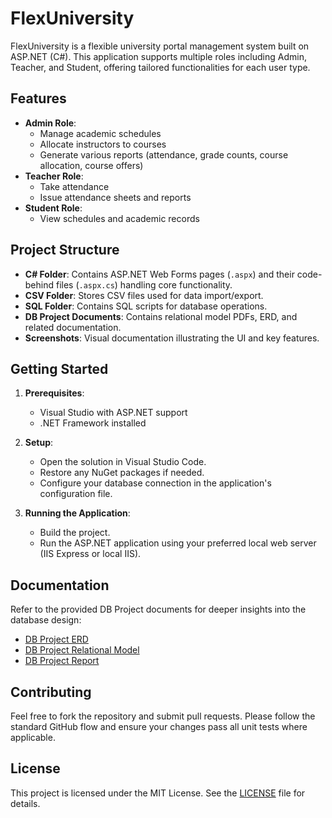 # FlexUniversity

FlexUniversity is a flexible university portal management system built on ASP.NET (C#). This application supports multiple roles including Admin, Teacher, and Student, offering tailored functionalities for each user type. 

## Features

- **Admin Role**: 
  - Manage academic schedules
  - Allocate instructors to courses
  - Generate various reports (attendance, grade counts, course allocation, course offers)
- **Teacher Role**:
  - Take attendance
  - Issue attendance sheets and reports
- **Student Role**:
  - View schedules and academic records

## Project Structure

- **C# Folder**: Contains ASP.NET Web Forms pages (`.aspx`) and their code-behind files (`.aspx.cs`) handling core functionality.
- **CSV Folder**: Stores CSV files used for data import/export.
- **SQL Folder**: Contains SQL scripts for database operations.
- **DB Project Documents**: Contains relational model PDFs, ERD, and related documentation.
- **Screenshots**: Visual documentation illustrating the UI and key features.

## Getting Started

1. **Prerequisites**:
    - Visual Studio with ASP.NET support
    - .NET Framework installed

2. **Setup**:
    - Open the solution in Visual Studio Code.
    - Restore any NuGet packages if needed.
    - Configure your database connection in the application's configuration file.

3. **Running the Application**:
    - Build the project.
    - Run the ASP.NET application using your preferred local web server (IIS Express or local IIS).

## Documentation

Refer to the provided DB Project documents for deeper insights into the database design:
- [DB Project ERD](FlexUniversity/CSV/DB%20Project%20ERD.png)
- [DB Project Relational Model](FlexUniversity/CSV/DB%20Project%20Relational%20Model.pdf)
- [DB Project Report](FlexUniversity/CSV/DB%20Project%20Report.docx)

## Contributing

Feel free to fork the repository and submit pull requests. Please follow the standard GitHub flow and ensure your changes pass all unit tests where applicable.

## License

This project is licensed under the MIT License. See the [LICENSE](FlexUniversity/LICENSE) file for details.
